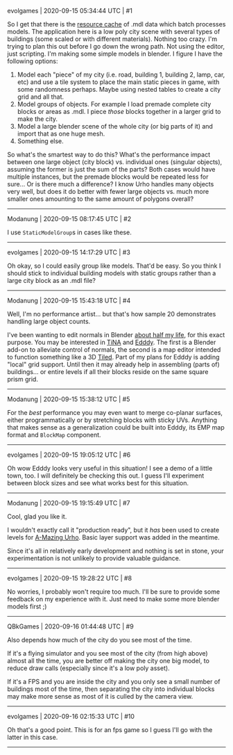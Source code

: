 evolgames | 2020-09-15 05:34:44 UTC | #1

So I get that there is the [resource cache](https://discourse.urho3d.io/t/managing-large-scenes/1346/8) of .mdl data which batch processes models.
The application here is a low poly city scene with several types of buildings (some scaled or with different materials). Nothing too crazy.
I'm trying to plan this out before I go down the wrong path. Not using the editor, just scripting. I'm making some simple models in blender. I figure I have the following options:

1. Model each "piece" of my city (i.e. road, building 1, building 2, lamp, car, etc) and use a tile system to place the main static pieces in game, with some randomness perhaps. Maybe using nested tables to create a city grid and all that.
2. Model groups of objects. For example I load premade complete city blocks or areas as .mdl. I piece *those* blocks together in a larger grid to make the city.
3. Model a large blender scene of the whole city (or big parts of it) and import that as one huge mesh.
4. Something else.

So what's the smartest way to do this? What's the performance impact between one large object (city block) vs. individual ones (singular objects), assuming the former is just the sum of the parts? Both cases would have multiple instances, but the premade blocks would be repeated less for sure... Or is there much a difference? I know Urho handles many objects very well, but does it do better with fewer large objects vs. much more smaller ones amounting to the same amount of polygons overall?

-------------------------

Modanung | 2020-09-15 08:17:45 UTC | #2

I use `StaticModelGroup`s in cases like these.

-------------------------

evolgames | 2020-09-15 14:17:29 UTC | #3

Oh okay, so I could easily group like models. That'd be easy.
So you think I should stick to individual building models with static groups rather than a large city block as an .mdl file?

-------------------------

Modanung | 2020-09-15 15:43:18 UTC | #4

Well, I'm no performance artist... but that's how sample 20 demonstrates handling large object counts.

I've been wanting to edit normals in Blender [about half my life](https://blenderartists.org/t/editing-normals/368427), for this exact purpose. You may be interested in [TiNA](https://blenderartists.org/t/tina-transfer-normals-add-on/1124593) and [Edddy](https://discourse.urho3d.io/t/edddy-a-block-based-map-editor/2486). The first is a Blender add-on to alleviate control of normals, the second is a map editor intended to function something like a 3D [Tiled](https://www.mapeditor.org/). Part of my plans for Edddy is adding "local" grid support. Until then it may already help in assembling (parts of) buildings... or entire levels if all their blocks reside on the same square prism grid.

-------------------------

Modanung | 2020-09-15 15:38:12 UTC | #5

For the _best_ performance you may even want to merge co-planar surfaces, either programmatically or by stretching blocks with sticky UVs. Anything that makes sense as a generalization could be built into Edddy, its EMP map format and `BlockMap` component.

-------------------------

evolgames | 2020-09-15 19:05:12 UTC | #6

Oh wow Edddy looks very useful in this situation! I see a demo of a little town, too. I will definitely be checking this out. I guess I'll experiment between block sizes and see what works best for this situation.

-------------------------

Modanung | 2020-09-15 19:15:49 UTC | #7

Cool, glad you like it.

I wouldn't exactly call it "production ready", but it *has* been used to create levels for [A-Mazing Urho](https://gitlab.com/luckeyproductions/AmazingUrho). Basic layer support was added in the meantime.

Since it's all in relatively early development and nothing is set in stone, your experimentation is not unlikely to provide valuable guidance.

-------------------------

evolgames | 2020-09-15 19:28:22 UTC | #8

No worries, I probably won't require too much. I'll be sure to provide some feedback on my experience with it. Just need to make some more blender models first ;)

-------------------------

QBkGames | 2020-09-16 01:44:48 UTC | #9

Also depends how much of the city do you see most of the time.

If it's a flying simulator and you see most of the city (from high above) almost all the time, you are better off making the city one big model, to reduce draw calls (especially since it's a low poly asset). 

If it's a FPS and you are inside the city and you only see a small number of buildings most of the time, then separating the city into individual blocks may make more sense as most of it is culled by the camera view.

-------------------------

evolgames | 2020-09-16 02:15:33 UTC | #10

Oh that's a good point. This is for an fps game so I guess I'll go with the latter in this case.

-------------------------

